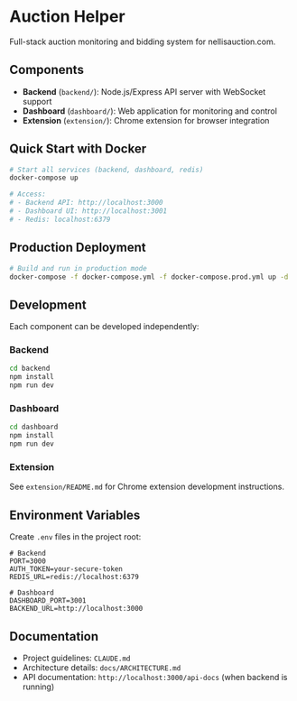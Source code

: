 # Auction Helper

Full-stack auction monitoring and bidding system for nellisauction.com.

## Components

- **Backend** (`backend/`): Node.js/Express API server with WebSocket support
- **Dashboard** (`dashboard/`): Web application for monitoring and control
- **Extension** (`extension/`): Chrome extension for browser integration

## Quick Start with Docker

```bash
# Start all services (backend, dashboard, redis)
docker-compose up

# Access:
# - Backend API: http://localhost:3000
# - Dashboard UI: http://localhost:3001
# - Redis: localhost:6379
```

## Production Deployment

```bash
# Build and run in production mode
docker-compose -f docker-compose.yml -f docker-compose.prod.yml up -d
```

## Development

Each component can be developed independently:

### Backend
```bash
cd backend
npm install
npm run dev
```

### Dashboard
```bash
cd dashboard
npm install
npm run dev
```

### Extension
See `extension/README.md` for Chrome extension development instructions.

## Environment Variables

Create `.env` files in the project root:

```env
# Backend
PORT=3000
AUTH_TOKEN=your-secure-token
REDIS_URL=redis://localhost:6379

# Dashboard
DASHBOARD_PORT=3001
BACKEND_URL=http://localhost:3000
```

## Documentation

- Project guidelines: `CLAUDE.md`
- Architecture details: `docs/ARCHITECTURE.md`
- API documentation: `http://localhost:3000/api-docs` (when backend is running)
